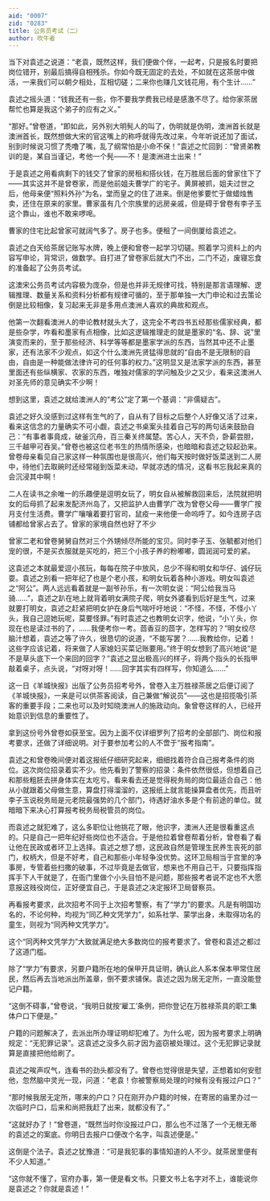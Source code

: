```yaml
---
aid: "0007"
zid: "0283"
title: 公务员考试（二）
author: 吹牛者
---
```


当下对袁述之说道：“老袁，既然这样，我们便做个伴，一起考，只是报名时要把岗位错开，别最后搞得自相残杀。你如今既无固定的去处，不如就在这茶居中做活，一来我们可以朝夕相处，互相切磋；二来你也赚几文钱花用，有个生计……”

袁述之摇头道：“钱我还有一些，你不要我学费我已经是感激不尽了。给你家茶居帮忙也算是我这个弟子的应有之义。”

“那好。”曾卷道，“即如此，另外别大明髡人的叫了，伪明就是伪明，澳洲首长就是澳洲首长，既然想做大宋的官这嘴上的称呼就得先改过来，今年听说还加了面试，别到时候说习惯了秃噜了嘴，乱了纲常怕是小命不保！”袁述之忙回到：“曾贤弟教训的是，某自当谨记，考他一个髡――不！是澳洲进士出来！”

于是袁述之用看病剩下的钱交了曾家的房租和搭伙钱，在万胜居后面的曾家住下了――其实这并不是曾卷家，而是他前姐夫曹学广的宅子。黄屏被抓，姐夫过世之后，他母亲便“照料外孙”为名，堂而皇之的住了进来。倒是他爹要忙于做蜡烛售卖，还住在原来的家里。曹家虽有几个宗族里的远房亲戚，但是碍于曾卷有李子玉这个靠山，谁也不敢来啰唣。

曹家的住宅比起曾家可就阔气多了。房子也多。便租了一间倒厦给袁述之。

袁述之白天给茶居记账写水牌，晚上便和曾卷一起学习切磋。照着学习资料上的内容写申论，背常识，做数学。自打进了曾卷家后就大门不出，二门不迈，废寝忘食的准备起了公务员考试。

这澳宋公务员考试内容极为庞杂，但是也并非无规律可找，特别是那言语理解、逻辑推理、数量关系和资料分析都有规律可循的，至于那单独一大门申论和过去策论倒是比较相像，复习起来无非是多用点澳洲人喜欢的典故和观点。

他第一次翻看澳洲人的申论教材就头大了，这完全不考四书五经那些儒家经典，都是些杂学，咋看和墨家有点相像，比如这逻辑推理走的就是墨家的“名、辞、说”里演变而来的，至于那些经济、科学等等都是墨家学派的东西，当然其中还不止墨家，还有法家不少观点，如这个什么澳洲先贤猛得思就的“自由不是无限制的自由，自由是一种能做法律许可的任何事的权力。”这明显又是法家学派的东西，甚至里面还有些纵横家、农家的东西，唯独对儒家的学问触及少之又少，看来这澳洲人对圣先师的意见确实不少啊！

想到这里，袁述之就给澳洲人的“考公”定了第一个基调：“非儒疑古”。

袁述之好久没感到过这样有生气的了，自从有了目标之后整个人好像又活了过来，看来这信念的力量确实不可小觑，袁述之书桌案头挂着自己写的两句话来鼓励自己：“有事者事竟成，破釜沉舟，百三秦关终属楚。苦心人，天不负，卧薪尝胆，三千越甲可吞吴。”曾卷也被这位老书生的热情所感染，也暗暗和袁述之较起劲来。曾卷母亲看见自己家这样一种氛围也是很高兴，他们每天按时做好饭菜送到二人房中，待他们去取碗时还经常碰到饭菜未动，早就凉透的情况，这看书忘我起来真的会沉浸其中啊！

二人在读书之余唯一的乐趣便是逗明女玩了，明女自从被解救回来后，法院就把明女的后母抓了起来发配济州岛了，又把监护人由曹学广改为曾卷父母――曹学广按月支付生活费。曹学广嚷嚷着要打官司，鼠疫一来他便一命呜呼了。如今连房子店铺都给曾家占去了。曾家的家境自然也好了不少

曾家二老和曾卷舅舅自然对三个外甥倾尽所能的宝贝。同时李子玉、张毓都对他们宠的很，不是买衣服就是买吃的，把三个小孩子养的粉嘟嘟，圆润润可爱的紧。

这袁述之本就最爱逗小孩玩，每每在院子中放风，总少不得和明女和华仔、诚仔玩耍。袁述之别看一把年纪了也是个老小孩，和明女玩着各种小游戏。明女叫袁述之“阿公”。两人远远看着就是一副爷孙乐，有一次明女说：“阿公给我当马骑……”，袁述之趴在地上就背着明女满院子爬，明女外婆看到后好是生气，过来就要打明女，袁述之赶紧把明女护在身后气喘吁吁地说：“不怪，不怪，不怪小丫头，我自己逗她玩呢，莫要怪罪。”有时袁述之也教明女识字，他说，“小丫头，你现在也是读过书的了，……我便考你一考。茴香豆的茴字，怎样写的？”明女绞尽脑汁想着，袁述之等了许久，很恳切的说道，“不能写罢？……我教给你，记着！这些字应该记着，将来做了人家媳妇买菜记账要用。”终于明女想到了高兴地说“是不是草头底下一个来回的回字？”袁述之显出极高兴的样子，将两个指头的长指甲敲着桌子，点头说，“对呀对呀！……回字其实有四样写，你知道么……”

这一日《羊城快报》出版了公务员招考号外，曾卷入主万胜禄茶居之后便订阅了《羊城快报》，一来是可以供茶客阅读，自己兼做“解说员”――这也是招揽吸引茶客的重要手段；二来也可以及时知晓澳洲人的施政动向。象曾卷这样的人，已经开始意识到信息的重要性了。

拿到这份号外曾卷如获至宝。因为上面不仅详细罗列了招考的全部部门、岗位和报考要求，还做了详细说明。对于要参加考公的人不啻于“报考指南”。

袁述之和曾卷晚间便对着这报纸仔细研究起来，细细找着符合自己报考条件的岗位。这次岗位招录着实不少。他先看到了警察的招录：条件依然很低，但想着自己和那些粗胚去拼身体实在太吃亏。看来看去还是觉得税务局的岗位最适合自己：他从小就跟着父母做生意，算盘打得溜溜的，这报纸上就言能操算盘者优先，而且听李子玉说税务局是元老院最强势的几个部门，待遇好油水多是个有前途的单位。就暗暗下来决心打算报考税务局税管员的岗位。

而袁述之就犯难了，这么多职位让他挑花了眼，他识字，澳洲人还是很看重这点的。只是自己一把年纪好些岗位也不适合。于是他拉着曾卷帮着分析，曾卷看了看让他在民政或者环卫上选择。袁述之想了想，这民政自然是管理生民养生丧死的部门，权柄大，但是不好考，自己和那些小年轻争没优势。这环卫局相当于宫里的净事房，专管着些扫撒的破事，不过毕竟是去做官，想来也不用自己干，只要指挥指挥手下人干就是了，在衙门里做个小头目怕不是问题，那些报考者说不定也不大愿意报这贱役岗位，正好便宜自己，于是袁述之决定报环卫局督察员。

再看报考要求，此次招考不同于上次招考警察，有了“学力”的要求。凡是有明国功名的，不论何种，均视为“同乙种文凭学力”，如系社学、蒙学出身，未取得功名的童生，则视为“同丙种文凭学力”。

这个“同丙种文凭学力”大致就满足绝大多数岗位的报考要求了。曾卷和袁述之都过了这道门槛。

除了“学力”有要求，另要户籍所在地的保甲开具证明，确认此人系本保本甲常住居民，然后再去当地派出所盖章，倒不要求铺保。袁述之因为居无定所，一直没能登记户籍。

“这倒不碍事，”曾卷说，“我明日就按‘雇工’条例，把你登记在万胜禄茶具的职工集体户口下便是。”

户籍的问题解决了，去派出所办理证明却犯难了。为什么呢，因为报考要求上明确规定：“无犯罪记录”。这袁述之没多久前才因为盗窃被处理过。这个无犯罪记录就算是直接把他给刷了。

袁述之唉声叹气，连看书的劲头都没有了。曾卷也觉得很是失望，正想着如何安慰他，忽然脑中灵光一现，问道：“老袁！你被警察局处理的时候有没有报过户口？”

“那时候我居无定所，哪来的户口？只在刚开办户籍的时候，在寄居的庙里办过一次临时户口，后来和尚把我赶了出来，就都没有了。”

“这就好办了！”曾卷道，“既然当时你没报过户口，那么也不过落了一个无根无蒂的袁述之的案底。你明日去报户口便改个名字，叫袁述便是。”

这倒是个法子。袁述之犹豫道：“可是我犯事的事情知道的人不少。就茶居里便有不少人知道。”

“这你就不懂了，官府办事，第一便是看文书。只要文书上名字对不上，谁能说你是袁述之？你就是袁述！”
